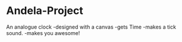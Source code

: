 # Andela-Project
An analogue clock
-designed with a canvas
-gets Time
-makes a tick sound.
-makes you awesome!

